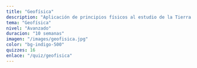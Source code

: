 ```yaml
---
title: "Geofísica"
description: "Aplicación de principios físicos al estudio de la Tierra. Métodos sísmicos, gravitométricos y magnéticos."
tema: "Geofísica"
nivel: "Avanzado"
duracion: "10 semanas"
imagen: "/images/geofisica.jpg"
color: "bg-indigo-500"
quizzes: 16
enlace: "/quiz/geofisica"
---
```

